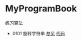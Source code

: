 # MyProgramBook
练习算法

+ 0101 旋转字符串 [参见](https://github.com/julycoding/The-Art-Of-Programming-By-July/blob/master/ebook/zh/01.01.md)
[代码](./code/0101.js)


